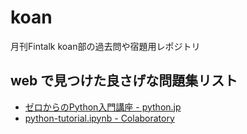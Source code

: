 # koan

月刊Fintalk koan部の過去問や宿題用レポジトリ

## web で見つけた良さげな問題集リスト

+ [ゼロからのPython入門講座 - python.jp](https://www.python.jp/train/index.html)
+ [python-tutorial.ipynb - Colaboratory](https://colab.research.google.com/drive/1zeEsqVCK_Xmmiy0jlR5iTluFyu6FAiB1)


